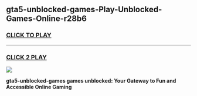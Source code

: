 
## gta5-unblocked-games-Play-Unblocked-Games-Online-r28b6
<h3>
<a href="https://premium76.site?title=gta5-unblocked-games&ref=25A">CLICK TO PLAY</a></h3>
<hr>

<h3>
<a href="https://premium76.site?title=gta5-unblocked-games&ref=25A">CLICK 2 PLAY</a>
  
</h3>

<a href="https://premium76.site?title=gta5-unblocked-games&ref=25A"><img src="https://clearcache.store/games.png"></a>


**gta5-unblocked-games games unblocked: Your Gateway to Fun and Accessible Online Gaming**
